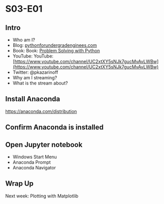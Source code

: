 # S03-E01

## Intro

 * Who am I?
  * Blog: [pythonforundergradenginees.com](https://pythonforundergradenginees.com)
  * Book: Book: [Problem Solving with Python](https://www.amazon.com/Problem-Solving-Python-3-7-open-source/dp/1693405415)
  * YouTube: YouTube: [https://www.youtube.com/channel/UC2xtXY5sNJk7gucMvAvLWBw](https://www.youtube.com/channel/UC2xtXY5sNJk7gucMvAvLWBw)
  * Twitter: @pkazarinoff
 * Why am I streaming?
 * What is the stream about?

## Install Anaconda

https://anaconda.com/distribution

## Confirm Anaconda is installed

## Open Jupyter notebook

 * Windows Start Menu
 * Anaconda Prompt
 * Anaconda Navigator

## Wrap Up

Next week: Plotting with Matplotlib
